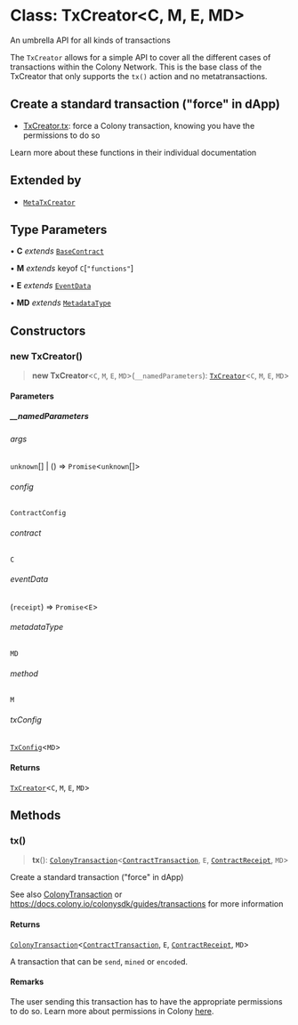 # Class: TxCreator\<C, M, E, MD\>

An umbrella API for all kinds of transactions

The `TxCreator` allows for a simple API to cover all the different cases of transactions within the Colony Network. This is the base class of the TxCreator that only supports the `tx()` action and no metatransactions.

## Create a standard transaction ("force" in dApp)

- [TxCreator.tx](TxCreator.md#tx): force a Colony transaction, knowing you have the permissions to do so

Learn more about these functions in their individual documentation

## Extended by

- [`MetaTxCreator`](MetaTxCreator.md)

## Type Parameters

• **C** *extends* [`BaseContract`](../interfaces/BaseContract.md)

• **M** *extends* keyof `C`\[`"functions"`\]

• **E** *extends* [`EventData`](../interfaces/EventData.md)

• **MD** *extends* [`MetadataType`](../enumerations/MetadataType.md)

## Constructors

### new TxCreator()

> **new TxCreator**\<`C`, `M`, `E`, `MD`\>(`__namedParameters`): [`TxCreator`](TxCreator.md)\<`C`, `M`, `E`, `MD`\>

#### Parameters

##### \_\_namedParameters

###### args

`unknown`[] \| () => `Promise`\<`unknown`[]\>

###### config

`ContractConfig`

###### contract

`C`

###### eventData

(`receipt`) => `Promise`\<`E`\>

###### metadataType

`MD`

###### method

`M`

###### txConfig

[`TxConfig`](../interfaces/TxConfig.md)\<`MD`\>

#### Returns

[`TxCreator`](TxCreator.md)\<`C`, `M`, `E`, `MD`\>

## Methods

### tx()

> **tx**(): [`ColonyTransaction`](../interfaces/ColonyTransaction.md)\<[`ContractTransaction`](../interfaces/ContractTransaction.md), `E`, [`ContractReceipt`](../interfaces/ContractReceipt.md), `MD`\>

Create a standard transaction ("force" in dApp)

See also [ColonyTransaction](../interfaces/ColonyTransaction.md) or https://docs.colony.io/colonysdk/guides/transactions for more information

#### Returns

[`ColonyTransaction`](../interfaces/ColonyTransaction.md)\<[`ContractTransaction`](../interfaces/ContractTransaction.md), `E`, [`ContractReceipt`](../interfaces/ContractReceipt.md), `MD`\>

A transaction that can be `send`, `mined` or `encode`d.

#### Remarks

The user sending this transaction has to have the appropriate permissions to do so. Learn more about permissions in Colony [here](/develop/dev-learning/permissions).
